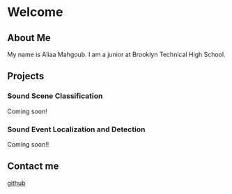 # Welcome

## About Me

My name is Aliaa Mahgoub. I am a junior at Brooklyn Technical High School.

## Projects

### Sound Scene Classification

Coming soon!

### Sound Event Localization and Detection

Coming soon!!

## Contact me
[github](https://github.com/AliaaMahgoub)
